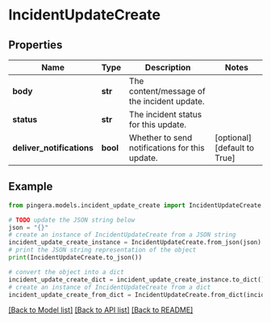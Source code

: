 # IncidentUpdateCreate


## Properties

Name | Type | Description | Notes
------------ | ------------- | ------------- | -------------
**body** | **str** | The content/message of the incident update. | 
**status** | **str** | The incident status for this update. | 
**deliver_notifications** | **bool** | Whether to send notifications for this update. | [optional] [default to True]

## Example

```python
from pingera.models.incident_update_create import IncidentUpdateCreate

# TODO update the JSON string below
json = "{}"
# create an instance of IncidentUpdateCreate from a JSON string
incident_update_create_instance = IncidentUpdateCreate.from_json(json)
# print the JSON string representation of the object
print(IncidentUpdateCreate.to_json())

# convert the object into a dict
incident_update_create_dict = incident_update_create_instance.to_dict()
# create an instance of IncidentUpdateCreate from a dict
incident_update_create_from_dict = IncidentUpdateCreate.from_dict(incident_update_create_dict)
```
[[Back to Model list]](../README.md#documentation-for-models) [[Back to API list]](../README.md#documentation-for-api-endpoints) [[Back to README]](../README.md)


